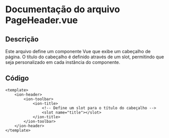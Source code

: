 # Documentação do arquivo PageHeader.vue

## Descrição

Este arquivo define um componente Vue que exibe um cabeçalho de página. O título do cabeçalho é definido através de um slot, permitindo que seja personalizado em cada instância do componente.

## Código
```vue
<template>
    <ion-header>
        <ion-toolbar>
            <ion-title>
                <!-- Define um slot para o título do cabeçalho -->
                <slot name="title"></slot>
            </ion-title>
        </ion-toolbar>
    </ion-header>
</template>
```